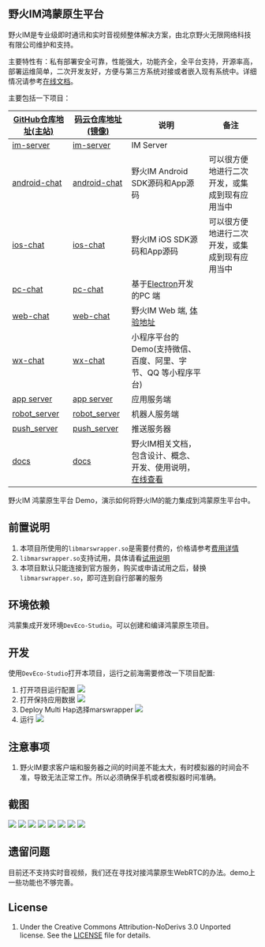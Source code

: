 ## 野火IM鸿蒙原生平台

野火IM是专业级即时通讯和实时音视频整体解决方案，由北京野火无限网络科技有限公司维护和支持。

主要特性有：私有部署安全可靠，性能强大，功能齐全，全平台支持，开源率高，部署运维简单，二次开发友好，方便与第三方系统对接或者嵌入现有系统中。详细情况请参考[在线文档](https://docs.wildfirechat.cn)。

主要包括一下项目：

| [GitHub仓库地址(主站)](https://github.com/wildfirechat)            | [码云仓库地址(镜像)](https://gitee.com/wfchat)                | 说明                                                             | 备注                      |
|--------------------------------------------------------------|-------------------------------------------------------|----------------------------------------------------------------|-------------------------|
| [im-server](https://github.com/wildfirechat/im-server)       | [im-server](https://gitee.com/wfchat/im-server)       | IM Server                                                      |                         |
| [android-chat](https://github.com/wildfirechat/android-chat) | [android-chat](https://gitee.com/wfchat/android-chat) | 野火IM Android SDK源码和App源码                                       | 可以很方便地进行二次开发，或集成到现有应用当中 |
| [ios-chat](https://github.com/wildfirechat/ios-chat)         | [ios-chat](https://gitee.com/wfchat/ios-chat)         | 野火IM iOS SDK源码和App源码                                           | 可以很方便地进行二次开发，或集成到现有应用当中 |
| [pc-chat](https://github.com/wildfirechat/vue-pc-chat)       | [pc-chat](https://gitee.com/wfchat/vue-pc-chat)       | 基于[Electron](https://electronjs.org/)开发的PC 端                   |                         |
| [web-chat](https://github.com/wildfirechat/vue-chat)         | [web-chat](https://gitee.com/wfchat/vue-chat)         | 野火IM Web 端, [体验地址](http://web.wildfirechat.cn)                 |                         |
| [wx-chat](https://github.com/wildfirechat/wx-chat)           | [wx-chat](https://gitee.com/wfchat/wx-chat)           | 小程序平台的Demo(支持微信、百度、阿里、字节、QQ 等小程序平台)                            |                         |
| [app server](https://github.com/wildfirechat/app_server)     | [app server](https://gitee.com/wfchat/app_server)     | 应用服务端                                                          |                         |
| [robot_server](https://github.com/wildfirechat/robot_server) | [robot_server](https://gitee.com/wfchat/robot_server) | 机器人服务端                                                         |                         |
| [push_server](https://github.com/wildfirechat/push_server)   | [push_server](https://gitee.com/wfchat/push_server)   | 推送服务器                                                          |                         |
| [docs](https://github.com/wildfirechat/docs)                 | [docs](https://gitee.com/wfchat/docs)                 | 野火IM相关文档，包含设计、概念、开发、使用说明，[在线查看](https://docs.wildfirechat.cn/) |                         |

野火IM 鸿蒙原生平台 Demo，演示如何将野火IM的能力集成到鸿蒙原生平台中。

## 前置说明

1. 本项目所使用的`libmarswrapper.so`是需要付费的，价格请参考[费用详情](https://docs.wildfirechat.cn/price/)
2. `libmarswrapper.so`支持试用，具体请看[试用说明](https://docs.wildfirechat.cn/trial/)
3. 本项目默认只能连接到官方服务，购买或申请试用之后，替换`libmarswrapper.so`，即可连到自行部署的服务

## 环境依赖
鸿蒙集成开发环境```DevEco-Studio```。可以创建和编译鸿蒙原生项目。

## 开发
使用```DevEco-Studio```打开本项目，运行之前海需要修改一下项目配置:
1. 打开项目运行配置
![](./assets/1.edit_configurations.png)
2. 打开保持应用数据
![](./assets/2.keep_application_data.png)
3. Deploy Multi Hap选择marswrapper
![](./assets/3.deploy_multi_hap.png)
4. 运行
![](./assets/4.debug_button.png)

## 注意事项
1. 野火IM要求客户端和服务器之间的时间差不能太大，有时模拟器的时间会不准，导致无法正常工作。所以必须确保手机或者模拟器时间准确。

## 截图

![](./screenshot/1_login_view.png)
![](./screenshot/2_conversation_list_view.png)
![](./screenshot/3_message_view.png)
![](./screenshot/4_message_audio_record.png)
![](./screenshot/5_message_view_plus.png)
![](./screenshot/6_group_settingview.png)
![](./screenshot/7_contact_view.png)
![](./screenshot/8_settings_view.png)

## 遗留问题
目前还不支持实时音视频，我们还在寻找对接鸿蒙原生WebRTC的办法。demo上一些功能也不够完善。

## License

1. Under the Creative Commons Attribution-NoDerivs 3.0 Unported license. See the [LICENSE](https://github.com/wildfirechat/vue-chat/blob/master/LICENSE) file for details.
